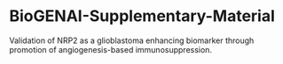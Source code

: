 # BioGENAI-Supplementary-Material
Validation of NRP2 as a glioblastoma enhancing biomarker through promotion of angiogenesis-based immunosuppression.
